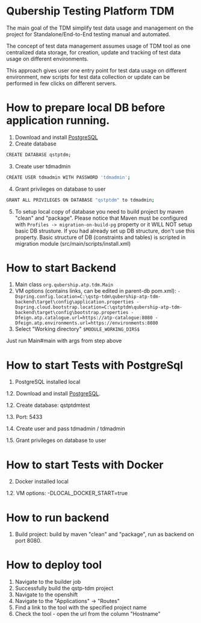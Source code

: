 # Qubership Testing Platform TDM

The main goal of the TDM simplify test data usage and management on the project for Standalone/End-to-End testing manual and automated.

The concept of test data management assumes usage of TDM tool as one centralized data storage, for creation, update  and tracking of test data usage on different environments.

This approach gives user one entry point for test data usage on different environment, new scripts for test data collection or update can be performed in few clicks on different servers.

# How to prepare local DB before application running.
1. Download and install [PostgreSQL](https://www.postgresql.org/download/)
2. Create database
 ```sh 
 CREATE DATABASE qstptdm; 
 ```
3. Create user tdmadmin
 ```sh 
 CREATE USER tdmadmin WITH PASSWORD 'tdmadmin';  
 ```
4. Grant privileges on database to user
 ```sh 
 GRANT ALL PRIVILEGES ON DATABASE "qstptdm" to tdmadmin;
 ``` 
5. To setup local copy of database you need to build project by maven "clean" and "package".
   Please notice that Maven must be configured with `Profiles -> migration-on-build-pg` property or it WILL NOT setup basic DB strusture. If you had already set up DB structure, don't use this property.
   Basic structure of DB (constraints and tables) is scripted in migration module (src/main/scripts/install.xml)

# How to start Backend

1. Main class `org.qubership.atp.tdm.Main`
2. VM options (contains links, can be edited in parent-db pom.xml):
   `
   -Dspring.config.location=C:\qstp-tdm\qubership-atp-tdm-backend\target\config\application.properties
   -Dspring.cloud.bootstrap.location=C:\qstptdm\qubership-atp-tdm-backend\target\config\bootstrap.properties
   -Dfeign.atp.catalogue.url=https://atp-catalogue:8080
   -Dfeign.atp.environments.url=https://environments:8080
   `
3. Select "Working directory" `$MODULE_WORKING_DIRS$`

Just run Main#main with args from step above

# How to start Tests with PostgreSql
1. PostgreSQL installed local

1.2. Download and install [PostgreSQL](https://www.postgresql.org/download/).

1.2. Create database: qstptdmtest

1.3. Port: 5433

1.4. Create user and pass tdmadmin / tdmadmin

1.5. Grant privileges on database to user

# How to start Tests with Docker
2. Docker installed local

1.2. VM options: -DLOCAL_DOCKER_START=true

# How to run backend

1. Build project: build by maven "clean" and "package", run as backend on port 8080.

# How to deploy tool

1. Navigate to the builder job
2. Successfully build the qstp-tdm project
3. Navigate to the openshift
4. Navigate to the "Applications" -> "Routes"
5. Find a link to the tool with the specified project name
6. Check the tool - open the url from the column "Hostname"

